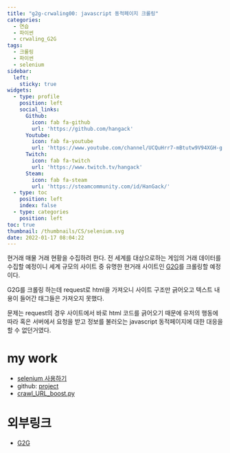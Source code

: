 ```yaml
---
title: "g2g-crwaling00: javascript 동적페이지 크롤링"
categories:
  - 연습
  - 파이썬
  - crwaling_G2G
tags:
  - 크롤링
  - 파이썬
  - selenium
sidebar:
  left:
    sticky: true
widgets:
  - type: profile
    position: left
    social_links:
      Github:
        icon: fab fa-github
        url: 'https://github.com/hangack'
      Youtube:
        icon: fab fa-youtube
        url: 'https://www.youtube.com/channel/UCQuHrr7-mBtutw9V94XGH-g'
      Twitch:
        icon: fab fa-twitch
        url: 'https://www.twitch.tv/hangack'
      Steam:
        icon: fab fa-steam
        url: 'https://steamcommunity.com/id/HanGack/'
  - type: toc
    position: left
    index: false
  - type: categories
    position: left
toc: true
thumbnail: /thumbnails/CS/selenium.svg
date: 2022-01-17 08:04:22
---
```

  
현거래 매물 거래 현황을 수집하려 한다.
전 세계를 대상으로하는 게임의 거래 데이터를 수집할 예정이니 세계 규모의 사이트 중 유명한 현거래 사이트인 [G2G](https://www.g2g.com/)를 크롤링할 예정이다.

G2G를 크롤링 하는데 request로 html을 가져오니 사이트 구조만 긁어오고 텍스트 내용이 들어간 태그들은 가져오지 못했다.

문제는 request의 경우 사이트에서 바로 html 코드를 긁어오기 때문에 유저의 행동에 따라 혹은 서버에서 요청을 받고 정보를 불러오는 javascript 동적페이지에 대한 대응을 할 수 없던거였다.

# my work
 - [selenium 사용하기](https://hangack.github.io/2022/01/16/Codding/Python/crawling/selenium-driver/)
 - github: [project](https://github.com/hangack/project-green/tree/main/crawling-g2g)
 - [crawl_URL_boost.py](https://github.com/hangack/project-green/blob/main/crawling-g2g/source/crawl_URL_boost.py)

# 외부링크
 - [G2G](https://www.g2g.com/)